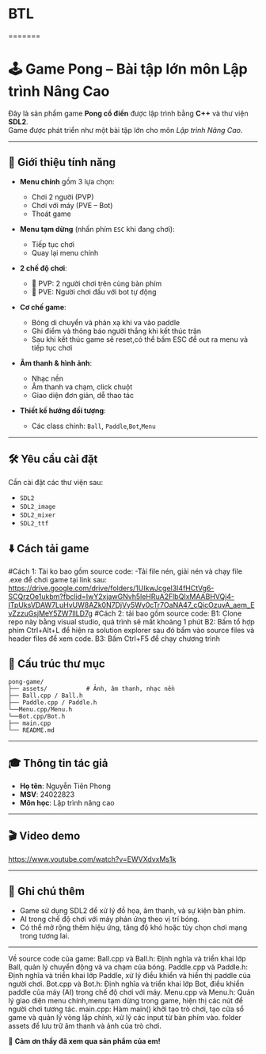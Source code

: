 
# BTL
=======
# 🕹️ Game Pong – Bài tập lớn môn Lập trình Nâng Cao

Đây là sản phẩm game **Pong cổ điển** được lập trình bằng **C++** và thư viện **SDL2**.  
Game được phát triển như một bài tập lớn cho môn *Lập trình Nâng Cao*.

---

## 📌 Giới thiệu tính năng

- **Menu chính** gồm 3 lựa chọn:
  - Chơi 2 người (PVP)
  - Chơi với máy (PVE – Bot)
  - Thoát game

- **Menu tạm dừng** (nhấn phím `ESC` khi đang chơi):
  - Tiếp tục chơi
  - Quay lại menu chính

- **2 chế độ chơi**:
  - 👥 PVP: 2 người chơi trên cùng bàn phím
  - 🤖 PVE: Người chơi đấu với bot tự động

- **Cơ chế game**:
  - Bóng di chuyển và phản xạ khi va vào paddle
  - Ghi điểm và thông báo người thắng khi kết thúc trận
  - Sau khi kết thúc game sẽ reset,có thể bấm ESC để out ra menu và tiếp tục chơi

- **Âm thanh & hình ảnh**:
  - Nhạc nền
  - Âm thanh va chạm, click chuột
  - Giao diện đơn giản, dễ thao tác

- **Thiết kế hướng đối tượng**:
  - Các class chính:  `Ball`, `Paddle`,`Bot`,`Menu`

---

## 🛠️ Yêu cầu cài đặt

Cần cài đặt các thư viện sau:

- `SDL2`
- `SDL2_image`
- `SDL2_mixer`
- `SDL2_ttf`
## ⬇️ Cách tải game
#Cách 1: Tài ko bao gồm source code:
-Tải file nén, giải nén và chạy file .exe để chơi game tại link sau: https://drive.google.com/drive/folders/1UIkwJcgel3I4fHCtVg6-SCQrzOe1ukbm?fbclid=IwY2xjawGNvh5leHRuA2FlbQIxMAABHVQj4-ITpUksVDAW7LuHvUW8AZk0N7DjVy5Wy0cTr7OaNA47_cQicOzuvA_aem_EvZzzuGsjMeY5ZW7llLD7g
#Cách 2: tải bao gồm source code:
B1: Clone repo này bằng visual studio, quá trình sẽ mất khoảng 1 phút
B2: Bấm tổ hợp phím Ctrl+Alt+L để hiện ra solution explorer sau đó bấm vào source files và header files để xem code.
B3: Bấm Ctrl+F5 để chạy chương trình

## 📂 Cấu trúc thư mục 

```
pong-game/
├── assets/           # Ảnh, âm thanh, nhạc nền
├── Ball.cpp / Ball.h
├── Paddle.cpp / Paddle.h
└──Menu.cpp/Menu.h
└──Bot.cpp/Bot.h
├── main.cpp
└── README.md

```

---

## 🎓 Thông tin tác giả

- **Họ tên**: Nguyễn Tiên Phong  
- **MSV**: 24022823
- **Môn học**: Lập trình nâng cao  
---

## 🎬 Video demo

https://www.youtube.com/watch?v=EWVXdvxMs1k

---

## 📌 Ghi chú thêm

- Game sử dụng SDL2 để xử lý đồ họa, âm thanh, và sự kiện bàn phím.
- AI trong chế độ chơi với máy phản ứng theo vị trí bóng.
- Có thể mở rộng thêm hiệu ứng, tăng độ khó hoặc tùy chọn chơi mạng trong tương lai.

---
Về source code của game:
Ball.cpp và Ball.h: Định nghĩa và triển khai lớp Ball, quản lý chuyển động và va chạm của bóng.
Paddle.cpp và Paddle.h: Định nghĩa và triển khai lớp Paddle, xử lý điều khiển và hiển thị paddle của người chơi.
Bot.cpp và Bot.h: Định nghĩa và triển khai lớp Bot, điều khiển paddle của máy (AI) trong chế độ chơi với máy.
Menu.cpp và Menu.h: Quản lý giao diện menu chính,menu tạm dừng trong game, hiện thị các nút để người chơi tương tác.
main.cpp: Hàm main() khởi tạo trò chơi, tạo cửa sổ game và quản lý vòng lặp chính, xử lý các input từ bàn phím vào.
folder assets để lưu trữ âm thanh và ảnh của trò chơi.

🎉 **Cảm ơn thầy đã xem qua sản phẩm của em!**


